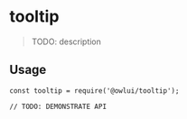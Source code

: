 # tooltip

> TODO: description

## Usage

```
const tooltip = require('@owlui/tooltip');

// TODO: DEMONSTRATE API
```
